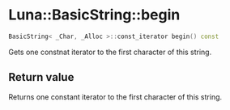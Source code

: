 # Luna::BasicString::begin

```c++
BasicString< _Char, _Alloc >::const_iterator begin() const
```

Gets one constnat iterator to the first character of this string. 



## Return value
Returns one constant iterator to the first character of this string. 

